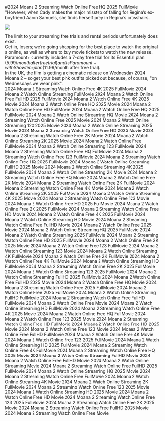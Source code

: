 #2024 Moana 2 Streaming Watch Online Free HQ 2025 FullMovie  
"However, when Cady makes the major misstep of falling for Regina’s ex-boyfriend Aaron Samuels, she finds herself prey in Regina’s crosshairs.  
  
[![](https://i.imgur.com/qSNzIqt.png)](https://movie.rssnews.media/OaDQBfb.php)  
  
The limit to your streaming free trials and rental periods unfortunately does exist.  
Get in, losers; we’re going shopping for the best place to watch the original s online, as well as where to buy movie tickets to watch the new release.  
Paramount+ currently includes a 7-day free trial for its Essential plan ($5.99/month after free trial) and its Paramount+ with Showtime plan ($11.99/month after free trial).  
In the UK, the film is getting a cinematic release on Wednesday 2024 Moana 2 – so get your best pink outfits picked out because, of course, "on Wednesdays we wear pink".  
2024 Moana 2 Streaming Watch Online Free 4K 2025 FullMovie
2024 Moana 2 Watch Online Streaming FullMovie
2024 Moana 2 Watch Online Free FullHD 2025 FullMovie
2024 Moana 2 Watch Online Free 4K 2025 Movie
2024 Moana 2 Watch Online Free HQ 2025 Movie
2024 Moana 2 Watch Online Free HD FullMovie
2024 Moana 2 Watch Online Free HQ 2025 FullMovie
2024 Moana 2 Watch Online Streaming HQ Movie
2024 Moana 2 Streaming Watch Online Free 2025 Movie
2024 Moana 2 Watch Online Streaming 123 2025 Movie
2024 Moana 2 Watch Online Streaming 2025 Movie
2024 Moana 2 Streaming Watch Online Free HD 2025 Movie
2024 Moana 2 Streaming Watch Online Free 2K Movie
2024 Moana 2 Watch Online Streaming 2K 2025 Movie
2024 Moana 2 Watch Online Free FullMovie
2024 Moana 2 Watch Online Streaming 123 FullMovie
2024 Moana 2 Streaming Watch Online Free HQ FullMovie
2024 Moana 2 Streaming Watch Online Free 123 FullMovie
2024 Moana 2 Streaming Watch Online Free HQ 2025 FullMovie
2024 Moana 2 Watch Online Streaming FullHD 2025 Movie
2024 Moana 2 Watch Online Streaming 4K 2025 FullMovie
2024 Moana 2 Watch Online Streaming 2K Movie
2024 Moana 2 Streaming Watch Online Free HQ Movie
2024 Moana 2 Watch Online Free 2K Movie
2024 Moana 2 Streaming Watch Online Free 2K FullMovie
2024 Moana 2 Streaming Watch Online Free 4K Movie
2024 Moana 2 Watch Online Streaming 2K 2025 FullMovie
2024 Moana 2 Watch Online Streaming 4K 2025 Movie
2024 Moana 2 Streaming Watch Online Free 123 Movie
2024 Moana 2 Watch Online Free HD 2025 FullMovie
2024 Moana 2 Watch Online Free 2K 2025 FullMovie
2024 Moana 2 Streaming Watch Online Free HD Movie
2024 Moana 2 Watch Online Free 4K 2025 FullMovie
2024 Moana 2 Watch Online Streaming HD Movie
2024 Moana 2 Streaming Watch Online Free FullHD Movie
2024 Moana 2 Watch Online Free 2025 Movie
2024 Moana 2 Watch Online Streaming HQ 2025 FullMovie
2024 Moana 2 Watch Online Streaming 2025 FullMovie
2024 Moana 2 Streaming Watch Online Free HD 2025 FullMovie
2024 Moana 2 Watch Online Free 2K 2025 Movie
2024 Moana 2 Watch Online Free 123 FullMovie
2024 Moana 2 Watch Online Streaming 123 Movie
2024 Moana 2 Watch Online Streaming 4K FullMovie
2024 Moana 2 Watch Online Free 2K FullMovie
2024 Moana 2 Watch Online Free 4K FullMovie
2024 Moana 2 Watch Online Streaming HQ FullMovie
2024 Moana 2 Streaming Watch Online Free 2K 2025 FullMovie
2024 Moana 2 Watch Online Streaming 123 2025 FullMovie
2024 Moana 2 Watch Online Streaming FullHD 2025 FullMovie
2024 Moana 2 Watch Online Free FullHD 2025 Movie
2024 Moana 2 Watch Online Free HQ Movie
2024 Moana 2 Streaming Watch Online Free 2025 FullMovie
2024 Moana 2 Watch Online Free 2025 FullMovie
2024 Moana 2 Watch Online Streaming FullHD FullMovie
2024 Moana 2 Streaming Watch Online Free FullHD FullMovie
2024 Moana 2 Watch Online Free Movie
2024 Moana 2 Watch Online Streaming HD FullMovie
2024 Moana 2 Streaming Watch Online Free 4K 2025 Movie
2024 Moana 2 Watch Online Free HQ FullMovie
2024 Moana 2 Watch Online Free 123 2025 Movie
2024 Moana 2 Streaming Watch Online Free HD FullMovie
2024 Moana 2 Watch Online Free HD 2025 Movie
2024 Moana 2 Watch Online Free 123 Movie
2024 Moana 2 Watch Online Free FullHD FullMovie
2024 Moana 2 Watch Online Free 4K Movie
2024 Moana 2 Watch Online Free 123 2025 FullMovie
2024 Moana 2 Watch Online Streaming HD 2025 FullMovie
2024 Moana 2 Streaming Watch Online Free 4K FullMovie
2024 Moana 2 Streaming Watch Online Free HQ 2025 Movie
2024 Moana 2 Watch Online Streaming FullHD Movie
2024 Moana 2 Watch Online Free FullHD Movie
2024 Moana 2 Watch Online Streaming Movie
2024 Moana 2 Streaming Watch Online Free FullHD 2025 FullMovie
2024 Moana 2 Watch Online Streaming HQ 2025 Movie
2024 Moana 2 Streaming Watch Online Free FullMovie
2024 Moana 2 Watch Online Streaming 4K Movie
2024 Moana 2 Watch Online Streaming 2K FullMovie
2024 Moana 2 Streaming Watch Online Free 123 2025 Movie
2024 Moana 2 Watch Online Streaming HD 2025 Movie
2024 Moana 2 Watch Online Free HD Movie
2024 Moana 2 Streaming Watch Online Free 123 2025 FullMovie
2024 Moana 2 Streaming Watch Online Free 2K 2025 Movie
2024 Moana 2 Streaming Watch Online Free FullHD 2025 Movie
2024 Moana 2 Streaming Watch Online Free Movie